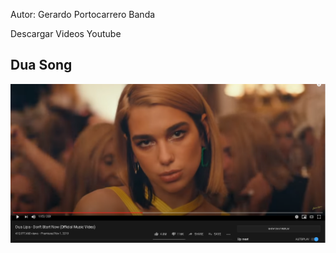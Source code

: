 Autor: Gerardo Portocarrero Banda

Descargar Videos Youtube

## Dua Song
![alt tag](docs/dualipa_song.png)
